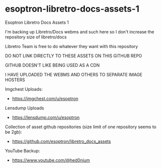 # esoptron-libretro-docs-assets-1

Esoptron Libretro Docs Assets 1

I'm backing up Libretro/Docs webms and such here so I don't increase the repository size of libretro/docs

Libretro Team is free to do whatever they want with this repository

DO NOT LINK DIRECTLY TO THESE ASSETS ON THIS GITHUB REPO

GITHUB DOESN'T LIKE BEING USED AS A CDN

I HAVE UPLOADED THE WEBMS AND OTHERS TO SEPARATE IMAGE HOSTERS

Imgchest Uploads:

* https://imgchest.com/u/esoptron

Lensdump Uploads

* https://lensdump.com/u/esoptron

Collection of asset github repositories (size limit of one repository seems to be 2gb): 

* https://github.com/esoptron/libretro_docs_assets

YouTube Backup:

* https://www.youtube.com/@hed0nium
